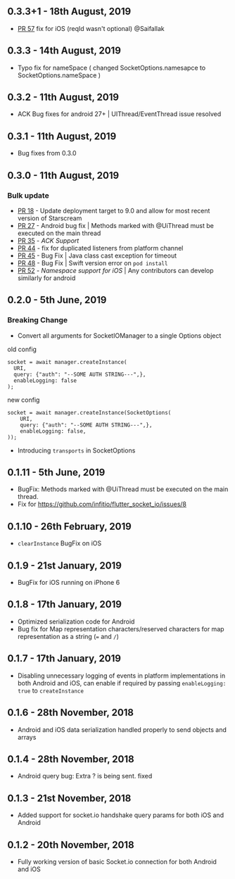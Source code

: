 ## 0.3.3+1 - 18th August, 2019

* [PR 57](https://github.com/infitio/flutter_socket_io/pull/57) fix for iOS (reqId wasn't optional) @Saifallak

## 0.3.3 - 14th August, 2019

* Typo fix for nameSpace ( changed SocketOptions.namesapce to SocketOptions.nameSpace )

## 0.3.2 - 11th August, 2019

* ACK Bug fixes for android 27+ | UIThread/EventThread issue resolved

## 0.3.1 - 11th August, 2019

* Bug fixes from 0.3.0

## 0.3.0 - 11th August, 2019

### Bulk update
* [PR 18](https://github.com/infitio/flutter_socket_io/pull/18) - Update deployment target to 9.0 and allow for most recent version of Starscream
* [PR 27](https://github.com/infitio/flutter_socket_io/pull/27) - Android bug fix | Methods marked with @UiThread must be executed on the main thread
* [PR 35](https://github.com/infitio/flutter_socket_io/pull/35) - *ACK Support*
* [PR 44](https://github.com/infitio/flutter_socket_io/pull/44) - fix for duplicated listeners from platform channel
* [PR 45](https://github.com/infitio/flutter_socket_io/pull/45) - Bug Fix | Java class cast exception for timeout
* [PR 48](https://github.com/infitio/flutter_socket_io/pull/48) - Bug Fix | Swift version error on `pod install`
* [PR 52](https://github.com/infitio/flutter_socket_io/pull/52) - *Namespace support for iOS* | Any contributors can develop similarly for android

## 0.2.0 - 5th June, 2019

### Breaking Change
* Convert all arguments for SocketIOManager to a single Options object

old config
```
socket = await manager.createInstance(
  URI,
  query: {"auth": "--SOME AUTH STRING---",},
  enableLogging: false
);
```

new config

```
socket = await manager.createInstance(SocketOptions(
    URI,
    query: {"auth": "--SOME AUTH STRING---",},
    enableLogging: false,
));
```

* Introducing `transports` in SocketOptions

## 0.1.11 - 5th June, 2019
* BugFix: Methods marked with @UiThread must be executed on the main thread.
* Fix for https://github.com/infitio/flutter_socket_io/issues/8

## 0.1.10 - 26th February, 2019

* `clearInstance` BugFix on iOS

## 0.1.9 - 21st January, 2019

* BugFix for iOS running on iPhone 6

## 0.1.8 - 17th January, 2019

* Optimized serialization code for Android
* Bug fix for Map representation characters/reserved characters for map representation as a string (`=` and `/`)

## 0.1.7 - 17th January, 2019

* Disabling unnecessary logging of events in platform implementations in both Android and iOS,
can enable if required by passing `enableLogging: true` to `createInstance`

## 0.1.6 - 28th November, 2018

* Android and iOS data serialization handled properly to send objects and arrays

## 0.1.4 - 28th November, 2018

* Android query bug: Extra ? is being sent. fixed

## 0.1.3 - 21st November, 2018

* Added support for socket.io handshake query params for both iOS and Android

## 0.1.2 - 20th November, 2018

* Fully working version of basic Socket.io connection for both Android and iOS
